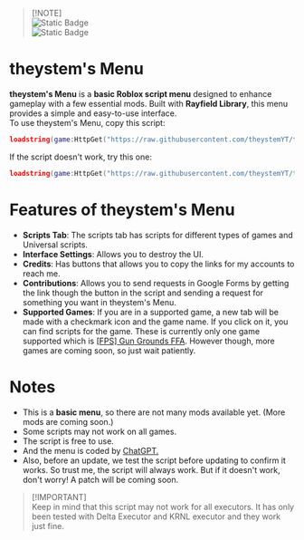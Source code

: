 > [!NOTE]\
![Static Badge](https://img.shields.io/badge/Forks%20are%20not%20allowed%20on%20this%20repository-grey)  
![Static Badge](https://img.shields.io/badge/due%20to%20the%20copyright%20license.-yellow) 
# theystem's Menu

**theystem's Menu** is a **basic Roblox script menu** designed to enhance gameplay with a few essential mods. Built with **Rayfield Library**, this menu provides a simple and easy-to-use interface.  
To use theystem's Menu, copy this script:
```lua
loadstring(game:HttpGet("https://raw.githubusercontent.com/theystemYT/theystems-Menu/refs/heads/main/theystem's%20Menu.lua"))()
```
If the script doesn't work, try this one:
```lua
loadstring(game:HttpGet("https://raw.githubusercontent.com/theystemYT/theystems-Menu/refs/heads/main/theystem's%20Menu.lua",true))()
```
# Features of theystem's Menu
- **Scripts Tab**: The scripts tab has scripts for different types of games and Universal scripts.  
- **Interface Settings**: Allows you to destroy the UI.
- **Credits**: Has buttons that allows you to copy the links for my accounts to reach me.
- **Contributions**: Allows you to send requests in Google Forms by getting the link though the button in the script and sending a request for something you want in theystem's Menu.
- **Supported Games**: If you are in a supported game, a new tab will be made with a checkmark icon and the game name. If you click on it, you can find scripts for the game. These is currently only one game supported which is [[FPS] Gun Grounds FFA](https://www.roblox.com/games/12137249458/FPS-Gun-Grounds-FFA). However though, more games are coming soon, so just wait patiently.
# Notes

- This is a **basic menu**, so there are not many mods available yet. (More mods are coming soon.)  
- Some scripts may not work on all games.  
- The script is free to use.  
- And the menu is coded by [ChatGPT.](chatgpt.com)
- Also, before an update, we test the script before updating to confirm it works. So trust me, the script will always work.
But if it doesn't work, don't worry! A patch will be coming soon.
> [!IMPORTANT]\
> Keep in mind that this script may not work for all executors. It has only been tested with Delta Executor and KRNL executor and they work just fine.
